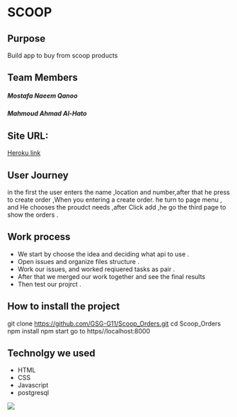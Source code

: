 # SCOOP

## Purpose

Build app to buy from scoop products

## Team Members

##### Mostafa Naeem Qanoo
##### Mahmoud Ahmad Al-Hato

## Site URL:

[Heroku link](https://scoop-g11.herokuapp.com/)

## User Journey

in the first the user enters the name ,location and number,after that he press to create order ,When you entering a create order. he turn to page menu , and He chooses the proudct needs ,after Click add ,he go the third page to show the orders .

## Work process

- We start by choose the idea and deciding what api to use .
- Open issues and organize files structure .
- Work our issues, and worked reqiuered tasks as pair .
- After that we merged our work together and see the final results
- Then test our projrct .

## How to install the project

git clone https://github.com/GSG-G11/Scoop_Orders.git
cd Scoop_Orders
npm install
npm start
go to https//localhost:8000

## Technolgy we used

- HTML
- CSS
- Javascript
- postgresql

![](https://i.imgur.com/3YCij3u.png)
